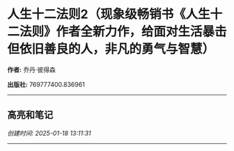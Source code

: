 # 人生十二法则2（现象级畅销书《人生十二法则》作者全新力作，给面对生活暴击但依旧善良的人，非凡的勇气与智慧）

**作者:** 乔丹·彼得森

**出版社:** 769777400.836961

---

## 高亮和笔记

*创建时间: 2025-01-18 13:11:31*

---

